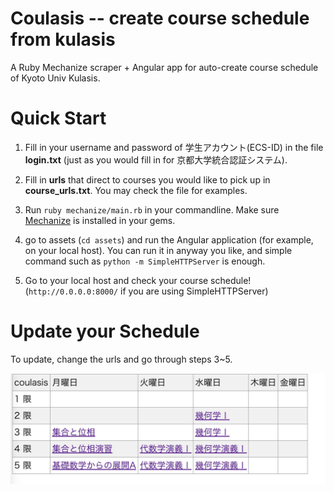 # Coulasis -- create course schedule from kulasis

A Ruby Mechanize scraper + Angular app for auto-create course schedule of Kyoto Univ Kulasis. 

# Quick Start

1. Fill in your username and password of 学生アカウント(ECS-ID) in the file **login.txt** (just as you would fill in for 京都大学統合認証システム).

2. Fill in **urls** that direct to courses you would like to pick up in **course\_urls.txt**. You may check the file for examples.

3. Run `ruby mechanize/main.rb` in your commandline. Make sure [Mechanize](https://rubygems.org/gems/mechanize/versions/2.7.5) is installed in your gems. 

4. go to assets (`cd assets`) and run the Angular application (for example, on your local host). You can run it in anyway you like, and simple command such as `python -m SimpleHTTPServer` is enough.

5. Go to your local host and check your course schedule! (`http://0.0.0.0:8000/` if you are using SimpleHTTPServer)

# Update your Schedule

To update, change the urls and go through steps 3~5.

![Schedule Sample](https://raw.githubusercontent.com/hanezu/coulasis/master/img/example_course_schedule.jpeg)
